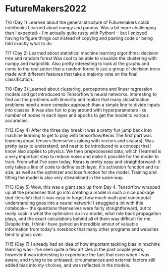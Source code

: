 # FutureMakers2022

7/6 (Day 1)
Learned about the general structure of Futuremakers colab notebooks
Learned about numpy and pandas.
Was a bit more challenging than I expected-- I'm actually quite rusty with Python!-- but I enjoyed having to figure things out instead of copying and pasting code or being told exactly what to do

7/7 (Day 2)
Learned about statistical machine learning algorithms: decision tree and random forest
Was cool to be able to visualize the clustering with numpy and matplotlib. Also pretty interesting to look at the graphs and come to the realization that a random forest is just a group of decision trees made with different features that take a majority vote on the final classification. 

7/8 (Day 3)
Learned about clustering, perceptrons and linear regression models and got introduced to Tensorflow's neural networks.
Interesting to find out the problems with linearity and realize that many classification problems need a more complex approach than a simple line to divide inputs into classes. It was also fun to play around with hyperparameters like number of nodes in each layer and epochs to get the model to various accuracies. 

7/12 (Day 4)
After the three day break it was a pretty fun jump back into machine learning to get to play with tensorflow/Keras
The first part was learning about tensors themselves (along with vectors and scalars). Was pretty easy to understand, and neat to be introduced to a concept that I know also applies to physics. We then preprocessed data, which I learned is a very important step to reduce noise and make it possible for the model to train.
From what I've seen today, Keras is pretty easy and straightforward- it only takes a line of code to define each layer, it's activation function and its size, as well as the optimizer and loss function for the model. Training and fitting the model is also very streamlined in the same way.

7/13 (Day 5)
Wow, this was a giant step up from Day 4. Tensorflow wrapped up all the processes that go into creating a model in such a nice package (not literally!) that it was easy to forget how much math and conceputal understanding goes into a neural network! I struggled a lot with this notebook-- the questions themselves were fairly straightforward, but to really soak in what the optimizers do in a model, what role back propagation plays, and the exact calculations behind all of them was difficult for me. Despite this, I think I have gained an incredible amout of valuable information from today's notebook that many other programs and websites tend to gloss over.

7/15 (Day 7)
I already had an idea of how important tackling bias in machine learning was- I've seen quite a few articles in the past couple years, however it was interesting to experience the fact that even when I was aware, and trying to be unbiased, circumstances and external factors still added bias into my choices, and was reflected in the models. 
